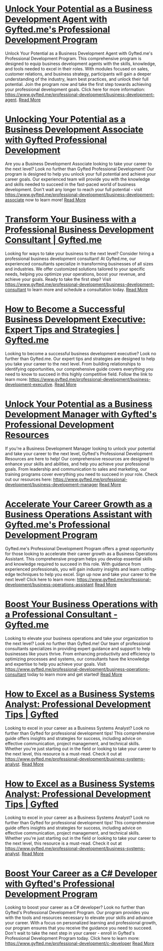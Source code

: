 # [Unlock Your Potential as a Business Development Agent with Gyfted.me's Professional Development Program](https://www.gyfted.me/professional-development/business-development-agent)

Unlock Your Potential as a Business Development Agent with Gyfted.me's Professional Development Program. This comprehensive program is designed to equip business development agents with the skills, knowledge, and tools needed to excel in their roles. With modules focused on sales, customer relations, and business strategy, participants will gain a deeper understanding of the industry, learn best practices, and unlock their full potential. Join the program now and take the first step towards achieving your professional development goals. Click here for more information: https://www.gyfted.me/professional-development/business-development-agent. [Read More](https://www.gyfted.me/professional-development/business-development-agent)

# [Unlocking Your Potential as a Business Development Associate with Gyfted Professional Development](https://www.gyfted.me/professional-development/business-development-associate)

Are you a Business Development Associate looking to take your career to the next level? Look no further than Gyfted Professional Development! Our program is designed to help you unlock your full potential and achieve your career goals. Our experienced team will provide you with the knowledge and skills needed to succeed in the fast-paced world of business development. Don't wait any longer to reach your full potential - visit https://www.gyfted.me/professional-development/business-development-associate now to learn more! [Read More](https://www.gyfted.me/professional-development/business-development-associate)

# [Transform Your Business with a Professional Business Development Consultant | Gyfted.me](https://www.gyfted.me/professional-development/business-development-consultant)

Looking for ways to take your business to the next level? Consider hiring a professional business development consultant! At Gyfted.me, our experienced consultants specialize in transforming businesses of all sizes and industries. We offer customized solutions tailored to your specific needs, helping you optimize your operations, boost your revenue, and achieve your goals. Ready to take the first step? Visit https://www.gyfted.me/professional-development/business-development-consultant to learn more and schedule a consultation today. [Read More](https://www.gyfted.me/professional-development/business-development-consultant)

# [How to Become a Successful Business Development Executive: Expert Tips and Strategies | Gyfted.me](https://www.gyfted.me/professional-development/business-development-executive)

Looking to become a successful business development executive? Look no further than Gyfted.me. Our expert tips and strategies are designed to help you take your career to the next level. From building relationships to identifying opportunities, our comprehensive guide covers everything you need to know to succeed in this highly competitive field. Follow the link to learn more: https://www.gyfted.me/professional-development/business-development-executive. [Read More](https://www.gyfted.me/professional-development/business-development-executive)

# [Unlock Your Potential as a Business Development Manager with Gyfted's Professional Development Resources](https://www.gyfted.me/professional-development/business-development-manager)

If you're a Business Development Manager looking to unlock your potential and take your career to the next level, Gyfted's Professional Development Resources are here to help! Our comprehensive resources are designed to enhance your skills and abilities, and help you achieve your professional goals. From leadership and communication to sales and marketing, our training programs cover everything you need to succeed in your role. Check out our resources here: https://www.gyfted.me/professional-development/business-development-manager [Read More](https://www.gyfted.me/professional-development/business-development-manager)

# [Accelerate Your Career Growth as a Business Operations Assistant with Gyfted.me's Professional Development Program](https://www.gyfted.me/professional-development/business-operations-assistant)

Gyfted.me's Professional Development Program offers a great opportunity for those looking to accelerate their career growth as a Business Operations Assistant. This comprehensive program helps you develop essential skills and knowledge required to succeed in this role. With guidance from experienced professionals, you will gain industry insights and learn cutting-edge techniques to help you excel. Sign up now and take your career to the next level! Click here to learn more: https://www.gyfted.me/professional-development/business-operations-assistant [Read More](https://www.gyfted.me/professional-development/business-operations-assistant)

# [Boost Your Business Operations with a Professional Consultant - Gyfted.me](https://www.gyfted.me/professional-development/business-operations-consultant)

Looking to elevate your business operations and take your organization to the next level? Look no further than Gyfted.me! Our team of professional consultants specializes in providing expert guidance and support to help businesses like yours thrive. From enhancing productivity and efficiency to optimizing processes and systems, our consultants have the knowledge and expertise to help you achieve your goals. Visit https://www.gyfted.me/professional-development/business-operations-consultant today to learn more and get started! [Read More](https://www.gyfted.me/professional-development/business-operations-consultant)

# [How to Excel as a Business Systems Analyst: Professional Development Tips | Gyfted](https://www.gyfted.me/professional-development/business-systems-analyst)

Looking to excel in your career as a Business Systems Analyst? Look no further than Gyfted for professional development tips! This comprehensive guide offers insights and strategies for success, including advice on effective communication, project management, and technical skills. Whether you're just starting out in the field or looking to take your career to the next level, this resource is a must-read. Check it out at https://www.gyfted.me/professional-development/business-systems-analyst. [Read More](https://www.gyfted.me/professional-development/business-systems-analyst)

# [How to Excel as a Business Systems Analyst: Professional Development Tips | Gyfted](https://www.gyfted.me/professional-development/business-systems-analyst)

Looking to excel in your career as a Business Systems Analyst? Look no further than Gyfted for professional development tips! This comprehensive guide offers insights and strategies for success, including advice on effective communication, project management, and technical skills. Whether you're just starting out in the field or looking to take your career to the next level, this resource is a must-read. Check it out at https://www.gyfted.me/professional-development/business-systems-analyst. [Read More](https://www.gyfted.me/professional-development/business-systems-analyst)

# [Boost Your Career as a C# Developer with Gyfted's Professional Development Program](https://www.gyfted.me/professional-development/c-developer)

Looking to boost your career as a C# developer? Look no further than Gyfted's Professional Development Program. Our program provides you with the tools and resources necessary to elevate your skills and advance your career. With a focus on personalized learning and professional growth, our program ensures that you receive the guidance you need to succeed. Don't wait to take the next step in your career - enroll in Gyfted's Professional Development Program today. Click here to learn more: https://www.gyfted.me/professional-development/c-developer [Read More](https://www.gyfted.me/professional-development/c-developer)

